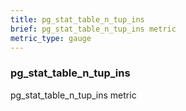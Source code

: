 ```yaml
---
title: pg_stat_table_n_tup_ins
brief: pg_stat_table_n_tup_ins metric
metric_type: gauge
---
```

### pg_stat_table_n_tup_ins

pg_stat_table_n_tup_ins metric